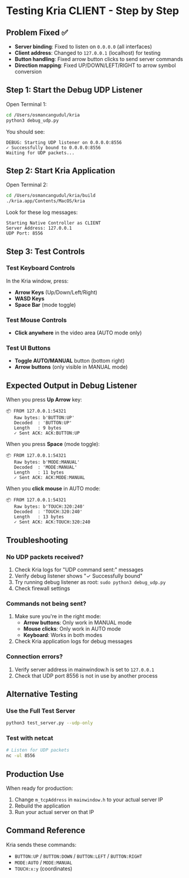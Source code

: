 # Testing Kria CLIENT - Step by Step

## Problem Fixed ✅
- **Server binding**: Fixed to listen on `0.0.0.0` (all interfaces)
- **Client address**: Changed to `127.0.0.1` (localhost) for testing
- **Button handling**: Fixed arrow button clicks to send server commands
- **Direction mapping**: Fixed UP/DOWN/LEFT/RIGHT to arrow symbol conversion

## Step 1: Start the Debug UDP Listener

Open Terminal 1:
```bash
cd /Users/osmancangudul/kria
python3 debug_udp.py
```

You should see:
```
DEBUG: Starting UDP listener on 0.0.0.0:8556
✓ Successfully bound to 0.0.0.0:8556
Waiting for UDP packets...
```

## Step 2: Start Kria Application

Open Terminal 2:
```bash
cd /Users/osmancangudul/kria/build
./kria.app/Contents/MacOS/kria
```

Look for these log messages:
```
Starting Native Controller as CLIENT
Server Address: 127.0.0.1
UDP Port: 8556
```

## Step 3: Test Controls

### Test Keyboard Controls
In the Kria window, press:
- **Arrow Keys** (Up/Down/Left/Right)
- **WASD Keys**
- **Space Bar** (mode toggle)

### Test Mouse Controls  
- **Click anywhere** in the video area (AUTO mode only)

### Test UI Buttons
- **Toggle AUTO/MANUAL** button (bottom right)
- **Arrow buttons** (only visible in MANUAL mode)

## Expected Output in Debug Listener

When you press **Up Arrow** key:
```
📦 FROM 127.0.0.1:54321
   Raw bytes: b'BUTTON:UP'
   Decoded  : 'BUTTON:UP'
   Length   : 9 bytes
   ✓ Sent ACK: ACK:BUTTON:UP
```

When you press **Space** (mode toggle):
```
📦 FROM 127.0.0.1:54321
   Raw bytes: b'MODE:MANUAL'
   Decoded  : 'MODE:MANUAL'
   Length   : 11 bytes
   ✓ Sent ACK: ACK:MODE:MANUAL
```

When you **click mouse** in AUTO mode:
```
📦 FROM 127.0.0.1:54321
   Raw bytes: b'TOUCH:320:240'
   Decoded  : 'TOUCH:320:240'
   Length   : 13 bytes
   ✓ Sent ACK: ACK:TOUCH:320:240
```

## Troubleshooting

### No UDP packets received?
1. Check Kria logs for "UDP command sent:" messages
2. Verify debug listener shows "✓ Successfully bound"
3. Try running debug listener as root: `sudo python3 debug_udp.py`
4. Check firewall settings

### Commands not being sent?
1. Make sure you're in the right mode:
   - **Arrow buttons**: Only work in MANUAL mode
   - **Mouse clicks**: Only work in AUTO mode
   - **Keyboard**: Works in both modes
2. Check Kria application logs for debug messages

### Connection errors?
1. Verify server address in mainwindow.h is set to `127.0.0.1`
2. Check that UDP port 8556 is not in use by another process

## Alternative Testing

### Use the Full Test Server
```bash
python3 test_server.py --udp-only
```

### Test with netcat
```bash
# Listen for UDP packets
nc -ul 8556
```

## Production Use

When ready for production:
1. Change `m_tcpAddress` in `mainwindow.h` to your actual server IP
2. Rebuild the application
3. Run your actual server on that IP

## Command Reference

Kria sends these commands:
- `BUTTON:UP` / `BUTTON:DOWN` / `BUTTON:LEFT` / `BUTTON:RIGHT`
- `MODE:AUTO` / `MODE:MANUAL`  
- `TOUCH:x:y` (coordinates)